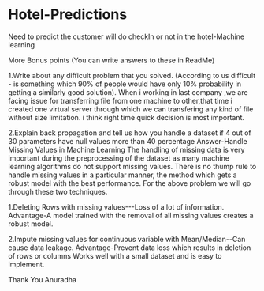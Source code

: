 # Hotel-Predictions
Need to predict the customer will do checkIn or not in the hotel-Machine learning

More Bonus points (You can write answers to these in ReadMe)

1.Write about any difficult problem that you solved. (According to us difficult - is something which 90% of people would have only 10% probability in getting a similarly good solution).
 When i working in last company ,we are facing issue for transferring file from one machine to other,that time i created one virtual server through which we can transfering any kind of file without size limitation.
i think right time quick decision is most important.

2.Explain back propagation and tell us how you handle a dataset if 4 out of 30 parameters have null values more than 40 percentage
 Answer-Handle Missing Values in Machine Learning 
The handling of missing data is very important during the preprocessing of the dataset as many machine learning algorithms do not support missing values.
There is no thump rule to handle missing values in a particular manner, the method which gets a robust model with the best performance.
For the above problem we will go through these two techniques.

1.Deleting Rows with missing values---Loss of a lot of information.
Advantage-A model trained with the removal of all missing values creates a robust model.

2.Impute missing values for continuous variable with Mean/Median--Can cause data leakage.
Advantage-Prevent data loss which results in deletion of rows or columns
Works well with a small dataset and is easy to implement.

Thank You
Anuradha
